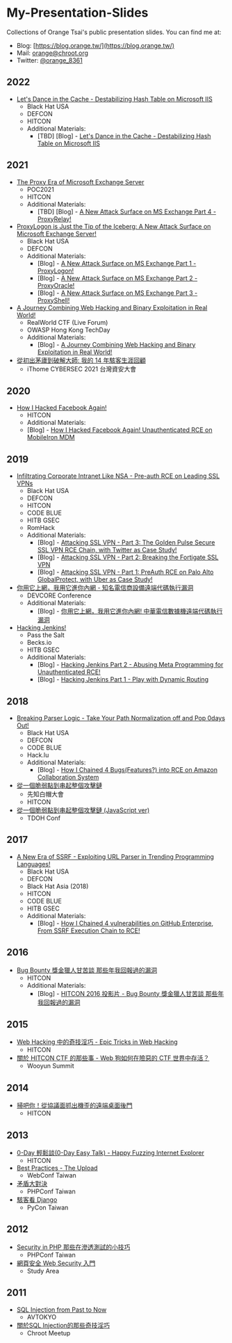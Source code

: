 # My-Presentation-Slides
Collections of Orange Tsai's public presentation slides. You can find me at:
* Blog: [https://blog.orange.tw/](https://blog.orange.tw/)
* Mail: [orange@chroot.org](mailto:orange@chroot.org)
* Twitter: [@orange_8361](https://twitter.com/orange_8361)


## 2022
* [Let's Dance in the Cache - Destabilizing Hash Table on Microsoft IIS](data/2022-Lets-Dance-in-the-Cache-Destabilizing-Hash-Table-on-Microsoft-IIS.pdf)
    * Black Hat USA
    * DEFCON
    * HITCON
    * Additional Materials:
        - [TBD] [Blog] - [Let's Dance in the Cache - Destabilizing Hash Table on Microsoft IIS](https://blog.orange.tw/)


## 2021
* [The Proxy Era of Microsoft Exchange Server](data/2021-The-Proxy-Era-Of-Microsoft-Exchange-Server.pdf)
    * POC2021
    * HITCON
    * Additional Materials:
        * [TBD] [Blog] - [A New Attack Surface on MS Exchange Part 4 - ProxyRelay!](https://blog.orange.tw/)
* [ProxyLogon is Just the Tip of the Iceberg: A New Attack Surface on Microsoft Exchange Server!](data/2021-ProxyLogon-is-Just-the-Tip-of-the-Iceberg-A-New-Attack-Surface-on-Microsoft-Exchange-Server!.pdf)
    * Black Hat USA
    * DEFCON
    * Additional Materials:
        * [Blog] - [A New Attack Surface on MS Exchange Part 1 - ProxyLogon!](https://blog.orange.tw/2021/08/proxylogon-a-new-attack-surface-on-ms-exchange-part-1.html)
        * [Blog] - [A New Attack Surface on MS Exchange Part 2 - ProxyOracle!](https://blog.orange.tw/2021/08/proxyoracle-a-new-attack-surface-on-ms-exchange-part-2.html)
        * [Blog] - [A New Attack Surface on MS Exchange Part 3 - ProxyShell!](https://blog.orange.tw/2021/08/proxyshell-a-new-attack-surface-on-ms-exchange-part-3.html)
* [A Journey Combining Web Hacking and Binary Exploitation in Real World!](data/2021-A-Journey-Combining-Web-and-Binary-Exploitation-in-Real-World.pdf)
    * RealWorld CTF (Live Forum)
    * OWASP Hong Kong TechDay
    * Additional Materials:
        * [Blog] - [A Journey Combining Web Hacking and Binary Exploitation in Real World!](https://blog.orange.tw/2021/02/a-journey-combining-web-and-binary-exploitation.html)
* [從初出茅廬到破解大師: 我的 14 年駭客生涯回顧](data/2021-IThome-from-beginner-to-master-of-pwn.pdf)
    * iThome CYBERSEC 2021 台灣資安大會


## 2020
* [How I Hacked Facebook Again!](data/2020-How-I-Hacked-Facebook-Again.pdf)
    * HITCON 
    * Additional Materials:
    * [Blog] - [How I Hacked Facebook Again! Unauthenticated RCE on MobileIron MDM](https://blog.orange.tw/2020/09/how-i-hacked-facebook-again-mobileiron-mdm-rce.html)


## 2019
* [Infiltrating Corporate Intranet Like NSA - Pre-auth RCE on Leading SSL VPNs](data/2019-blackhat-Infiltrating-Corporate-Intranet-Like-NSA.pdf)
    * Black Hat USA
    * DEFCON
    * HITCON
    * CODE BLUE
    * HITB GSEC
    * RomHack
    * Additional Materials:
        - [Blog] - [Attacking SSL VPN - Part 3: The Golden Pulse Secure SSL VPN RCE Chain, with Twitter as Case Study!](https://blog.orange.tw/2019/09/attacking-ssl-vpn-part-3-golden-pulse-secure-rce-chain.html)
        - [Blog] - [Attacking SSL VPN - Part 2: Breaking the Fortigate SSL VPN](https://blog.orange.tw/2019/08/attacking-ssl-vpn-part-2-breaking-the-fortigate-ssl-vpn.html)
        - [Blog] - [Attacking SSL VPN - Part 1: PreAuth RCE on Palo Alto GlobalProtect, with Uber as Case Study!](https://blog.orange.tw/2019/07/attacking-ssl-vpn-part-1-preauth-rce-on-palo-alto.html)
* [你用它上網，我用它進你內網 - 知名電信商設備遠端代碼執行漏洞](data/2019-devcore-conference-orange-tsai.pdf)
    * DEVCORE Conference
    * Additional Materials:
        - [Blog] - [你用它上網，我用它進你內網! 中華電信數據機遠端代碼執行漏洞](https://blog.orange.tw/2019/11/HiNet-GPON-Modem-RCE.html)
* [Hacking Jenkins!](data/2019-Hacking-Jenkins-Pass-the-Salt.pdf)
    * Pass the Salt
    * Becks.io
    * HITB GSEC
    * Additional Materials:
        - [Blog] - [Hacking Jenkins Part 2 - Abusing Meta Programming for Unauthenticated RCE!](https://blog.orange.tw/2019/02/abusing-meta-programming-for-unauthenticated-rce.html)
        - [Blog] - [Hacking Jenkins Part 1 - Play with Dynamic Routing](https://blog.orange.tw/2019/01/hacking-jenkins-part-1-play-with-dynamic-routing.html)


## 2018
* [Breaking Parser Logic - Take Your Path Normalization off and Pop 0days Out!](data/2018-Breaking-Parser-Logic-Take-Your-Path-Normalization-Off-And-Pop-0days-Out.pdf)
    * Black Hat USA
    * DEFCON
    * CODE BLUE
    * Hack.lu
    * Additional Materials:
        - [Blog] - [How I Chained 4 Bugs(Features?) into RCE on Amazon Collaboration System](https://blog.orange.tw/2018/08/how-i-chained-4-bugs-features-into-rce-on-amazon.html)
* [從一個脆弱點到串起整個攻擊鏈](data/2018-xz-whitehat-summit.pdf)
    * 先知白帽大會
    * HITCON
* [從一個脆弱點到串起整個攻擊鏈 (JavaScript ver)](data/2018-tdoh-conf-javascript-ver.pdf)
    * TDOH Conf


## 2017
* [A New Era of SSRF - Exploiting URL Parser in Trending Programming Languages!](data/2019-A-New-Era-Of-SSRF-Exploiting-URL-Parser-In-Trending-Programming-Languages.pdf)
    * Black Hat USA
    * DEFCON
    * Black Hat Asia (2018)
    * HITCON
    * CODE BLUE
    * HITB GSEC
    * Additional Materials:
        - [Blog] - [How I Chained 4 vulnerabilities on GitHub Enterprise, From SSRF Execution Chain to RCE!](https://blog.orange.tw/2017/07/how-i-chained-4-vulnerabilities-on.html)


## 2016
* [Bug Bounty 獎金獵人甘苦談 那些年我回報過的漏洞](data/2016-Bug-Bounty-I-reported-orange-tsai.pdf)
    * HITCON
    * Additional Materials:
        - [Blog] - [HITCON 2016 投影片 - Bug Bounty 獎金獵人甘苦談 那些年我回報過的漏洞](https://blog.orange.tw/2016/07/hitcon-2016-slides-bug-bounty-hunter.html)


## 2015
* [Web Hacking 中的奇技淫巧 - Epic Tricks in Web Hacking ](data/2015-tricks-in-web-hacking.pdf)
    * HITCON
* [關於 HITCON CTF 的那些事 - Web 狗如何在險惡的 CTF 世界中存活？](data/2015-web-dog-survive-in-ctf.pdf)
    * Wooyun Summit


## 2014
* [掃吧你！從協議面抓出機歪的遠端桌面後門](data/2014-hitcon-rdp-backdoor.pdf)
    * HITCON


## 2013
* [0-Day 輕鬆談(0-Day Easy Talk) - Happy Fuzzing Internet Explorer](data/2013-hitcon-0day-easy-talk-Happy-Fuzzing-Internet-Explorer.pdf)
    * HITCON
* [Best Practices - The Upload](data/2013-webconf-BestPractices-The-Upload.pdf)
    * WebConf Taiwan
* [矛盾大對決](data/2013-phpconf-orange-tsai.pdf)
    * PHPConf Taiwan
* [駭客看 Django](data/2013-pycon-hacker-see-django.pdf)
    * PyCon Taiwan 


## 2012
* [Security in PHP 那些在滲透測試的小技巧](data/2012-phpconf-security-in-php.pdf)
    * PHPConf Taiwan
* [網頁安全 Web Security 入門](data/2012-web-security-newbie.pdf)
    * Study Area


## 2011
* [SQL Injection from Past to Now](data/2011-avtokyo-SQL-Injection-from-Past-to-Now.pptx)
    * AVTOKYO
* [關於SQL Injection的那些奇技淫巧](data/2013-chroot-meetup-sql-injection-tricks.pdf)
    * Chroot Meetup
